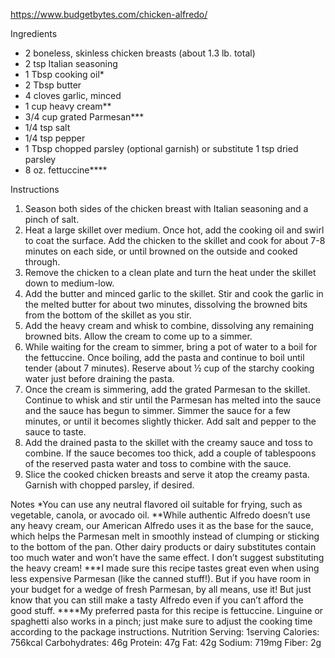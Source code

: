https://www.budgetbytes.com/chicken-alfredo/

Ingredients
- 2 boneless, skinless chicken breasts (about 1.3 lb. total) 
- 2 tsp Italian seasoning 
- 1 Tbsp cooking oil* 
- 2 Tbsp butter 
- 4 cloves garlic, minced 
- 1 cup heavy cream** 
- 3/4 cup grated Parmesan*** 
- 1/4 tsp salt 
- 1/4 tsp pepper 
- 1 Tbsp chopped parsley (optional garnish) or substitute 1 tsp dried parsley
- 8 oz. fettuccine**** 


Instructions 
1. Season both sides of the chicken breast with Italian seasoning and a pinch of salt.
2. Heat a large skillet over medium. Once hot, add the cooking oil and swirl to coat the surface. Add the chicken to the skillet and cook for about 7-8 minutes on each side, or until browned on the outside and cooked through.
3. Remove the chicken to a clean plate and turn the heat under the skillet down to medium-low.
4. Add the butter and minced garlic to the skillet. Stir and cook the garlic in the melted butter for about two minutes, dissolving the browned bits from the bottom of the skillet as you stir.
5. Add the heavy cream and whisk to combine, dissolving any remaining browned bits. Allow the cream to come up to a simmer.
6. While waiting for the cream to simmer, bring a pot of water to a boil for the fettuccine. Once boiling, add the pasta and continue to boil until tender (about 7 minutes). Reserve about ½ cup of the starchy cooking water just before draining the pasta.
7. Once the cream is simmering, add the grated Parmesan to the skillet. Continue to whisk and stir until the Parmesan has melted into the sauce and the sauce has begun to simmer. Simmer the sauce for a few minutes, or until it becomes slightly thicker. Add salt and pepper to the sauce to taste.
8. Add the drained pasta to the skillet with the creamy sauce and toss to combine. If the sauce becomes too thick, add a couple of tablespoons of the reserved pasta water and toss to combine with the sauce.
9. Slice the cooked chicken breasts and serve it atop the creamy pasta. Garnish with chopped parsley, if desired.

Notes
*You can use any neutral flavored oil suitable for frying, such as vegetable, canola, or avocado oil.
**While authentic Alfredo doesn’t use any heavy cream, our American Alfredo uses it as the base for the sauce, which helps the Parmesan melt in smoothly instead of clumping or sticking to the bottom of the pan. Other dairy products or dairy substitutes contain too much water and won’t have the same effect. I don’t suggest substituting the heavy cream!
***I made sure this recipe tastes great even when using less expensive Parmesan (like the canned stuff!). But if you have room in your budget for a wedge of fresh Parmesan, by all means, use it! But just know that you can still make a tasty Alfredo even if you can’t afford the good stuff.
****My preferred pasta for this recipe is fettuccine. Linguine or spaghetti also works in a pinch; just make sure to adjust the cooking time according to the package instructions.
Nutrition
Serving: 1serving
Calories: 756kcal
Carbohydrates: 46g
Protein: 47g
Fat: 42g
Sodium: 719mg
Fiber: 2g
